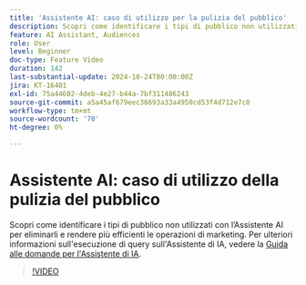 ```yaml
---
title: 'Assistente AI: caso di utilizzo per la pulizia del pubblico'
description: Scopri come identificare i tipi di pubblico non utilizzati con l’Assistente AI per eliminarli e rendere più efficienti le operazioni di marketing.
feature: AI Assistant, Audiences
role: User
level: Beginner
doc-type: Feature Video
duration: 142
last-substantial-update: 2024-10-24T00:00:00Z
jira: KT-16401
exl-id: 75a44602-4deb-4e27-b44a-7bf311486243
source-git-commit: a5a45af679eec36693a33a4950cd53f4d712e7c8
workflow-type: tm+mt
source-wordcount: '70'
ht-degree: 0%

---
```


# Assistente AI: caso di utilizzo della pulizia del pubblico

Scopri come identificare i tipi di pubblico non utilizzati con l’Assistente AI per eliminarli e rendere più efficienti le operazioni di marketing. Per ulteriori informazioni sull&#39;esecuzione di query sull&#39;Assistente di IA, vedere la [Guida alle domande per l&#39;Assistente di IA](https://experienceleague.adobe.com/en/docs/experience-platform/ai-assistant/questions).

>[!VIDEO](https://video.tv.adobe.com/v/3435532/?learn=on)
